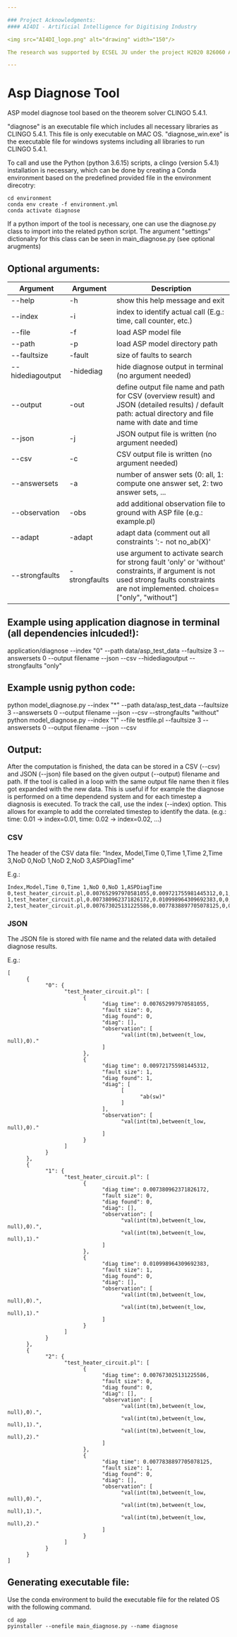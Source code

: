 ```yaml
---

### Project Acknowledgments: 
#### AI4DI - Artificial Intelligence for Digitising Industry

<img src="AI4DI_logo.png" alt="drawing" width="150"/>

The research was supported by ECSEL JU under the project H2020 826060 AI4DI - Artificial Intelligence for Digitising Industry. AI4DI is funded by the Austrian Federal Ministry of Transport, Innovation and Technology (BMVIT) under the program ”ICT of the Future” between May 2019 and April 2022. More information can be retrieved from https://iktderzukunft.at/en/.

---
```


# Asp Diagnose Tool

ASP model diagnose tool based on the theorem solver CLINGO 5.4.1. 

"diagnose" is an executable file which includes all necessary libraries as CLINGO 5.4.1. This file is only executable on MAC OS.
"diagnose_win.exe" is the executable file for windows systems including all libraries to run CLINGO 5.4.1.

To call and use the Python (python 3.6.15) scripts, a clingo (version 5.4.1) installation is necessary, which can be done by creating a Conda environment based on the predefined provided file in the environment direcotry:

```
cd environment
conda env create -f environment.yml 
conda activate diagnose 
```

If a python import of the tool is necessary, one can use the diagnose.py class to import into the related python script. The argument "settings" dictionalry for this class can be seen in main_diagnose.py (see optional arugments)

## Optional arguments:

| Argument | Argument | Description |
| ------ | ------ | ------ |
| --help | -h | show this help message and exit |
| --index | -i | index to identify actual call (E.g.: time, call counter, etc.) |
| --file | -f | load ASP model file |
| --path | -p | load ASP model directory path |
| --faultsize | -fault | size of faults to search |
| --hidediagoutput | -hidediag | hide diagnose output in terminal (no argument needed) |
| --output | -out | define output file name and path for CSV (overview result) and JSON (detailed results) / default path: actual directory and file name with date and time |
| --json | -j | JSON output file is written (no argument needed) |
| --csv | -c | CSV output file is written (no argument needed) |
| --answersets | -a | number of answer sets (0: all, 1: compute one answer set, 2: two answer sets, ... |
| --observation | -obs | add additional observation file to ground with ASP file (e.g.: example.pl) |
| --adapt | -adapt | adapt data (comment out all constraints ':- not no_ab(X)' |
| --strongfaults | -strongfaults | use argument to activate search for strong fault 'only' or 'without' constraints, if argument is not used strong faults constraints are not implemented. choices=["only", "without"] |

## Example using application diagnose in terminal (all dependencies inlcuded!):

application/diagnose --index "0" --path data/asp_test_data --faultsize 3 --answersets 0 --output filename --json --csv --hidediagoutput --strongfaults "only"

## Example usnig python code:

python model_diagnose.py --index "*" --path data/asp_test_data --faultsize 3 --answersets 0 --output filename --json --csv --strongfaults "without"
python model_diagnose.py --index "1" --file testfile.pl --faultsize 3 --answersets 0 --output filename --json --csv

## Output:

After the computation is finished, the data can be stored in a CSV (--csv) and JSON (--json) file based on the given output (--output) filename and path.
If the tool is called in a loop with the same output file name then it files got expanded with the new data. This is useful if for example the diagnose is performed on a time dependend system and for each timestep a diagnosis is executed. To track the call, use the index (--index) option. This allows for example to add the correlated timestep to identify the data. (e.g.: time: 0.01 -> index=0.01, time: 0.02 -> index=0.02, ...) 

### CSV
The header of the CSV data file:
"Index, Model,Time 0,Time 1,Time 2,Time 3,NoD 0,NoD 1,NoD 2,NoD 3,ASPDiagTime"

E.g.:
```
Index,Model,Time 0,Time 1,NoD 0,NoD 1,ASPDiagTime
0,test_heater_circuit.pl,0.007652997970581055,0.009721755981445312,0,1,0.017589092254638672
1,test_heater_circuit.pl,0.007380962371826172,0.010998964309692383,0,0,0.018507003784179688
2,test_heater_circuit.pl,0.007673025131225586,0.0077838897705078125,0,0,0.015599727630615234
```


### JSON
The JSON file is stored with file name and the related data with detailed diagnose results.

E.g.:
```
[
      {
            "0": {
                  "test_heater_circuit.pl": [
                        {
                              "diag time": 0.007652997970581055,
                              "fault size": 0,
                              "diag found": 0,
                              "diag": [],
                              "observation": [
                                    "val(int(tm),between(t_low, null),0)."
                              ]
                        },
                        {
                              "diag time": 0.009721755981445312,
                              "fault size": 1,
                              "diag found": 1,
                              "diag": [
                                    [
                                          "ab(sw)"
                                    ]
                              ],
                              "observation": [
                                    "val(int(tm),between(t_low, null),0)."
                              ]
                        }
                  ]
            }
      },
      {
            "1": {
                  "test_heater_circuit.pl": [
                        {
                              "diag time": 0.007380962371826172,
                              "fault size": 0,
                              "diag found": 0,
                              "diag": [],
                              "observation": [
                                    "val(int(tm),between(t_low, null),0).",
                                    "val(int(tm),between(t_low, null),1)."
                              ]
                        },
                        {
                              "diag time": 0.010998964309692383,
                              "fault size": 1,
                              "diag found": 0,
                              "diag": [],
                              "observation": [
                                    "val(int(tm),between(t_low, null),0).",
                                    "val(int(tm),between(t_low, null),1)."
                              ]
                        }
                  ]
            }
      },
      {
            "2": {
                  "test_heater_circuit.pl": [
                        {
                              "diag time": 0.007673025131225586,
                              "fault size": 0,
                              "diag found": 0,
                              "diag": [],
                              "observation": [
                                    "val(int(tm),between(t_low, null),0).",
                                    "val(int(tm),between(t_low, null),1).",
                                    "val(int(tm),between(t_low, null),2)."
                              ]
                        },
                        {
                              "diag time": 0.0077838897705078125,
                              "fault size": 1,
                              "diag found": 0,
                              "diag": [],
                              "observation": [
                                    "val(int(tm),between(t_low, null),0).",
                                    "val(int(tm),between(t_low, null),1).",
                                    "val(int(tm),between(t_low, null),2)."
                              ]
                        }
                  ]
            }
      }
]
```

## Generating executable file:
Use the conda environment to build the executable file for the related OS with the following command. 

```
cd app
pyinstaller --onefile main_diagnose.py --name diagnose
```
